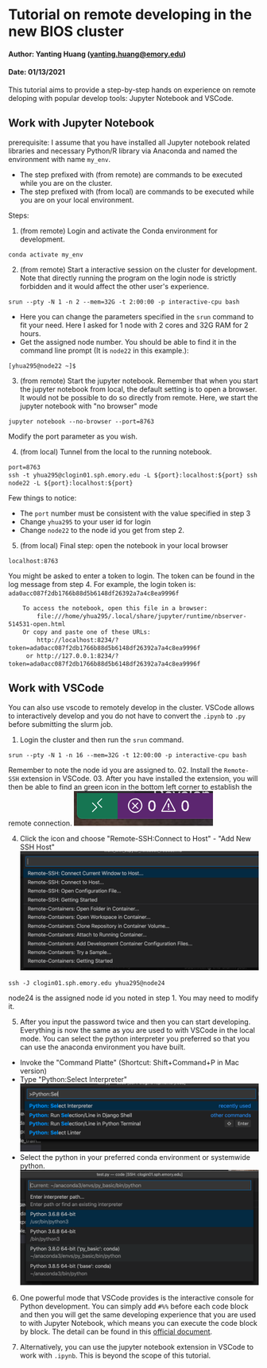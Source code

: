 # Tutorial on remote developing in the new BIOS cluster
#### Author: Yanting Huang (yanting.huang@emory.edu)
#### Date: 01/13/2021
This tutorial aims to provide a step-by-step hands on experience on remote deloping with popular develop tools: Jupyter Notebook and VSCode.
## Work with Jupyter Notebook
prerequisite:
I assume that you have installed all Jupyter notebook related libraries and necessary Python/R library via Anaconda and named the environment with name `my_env`. <br>
* The step prefixed with (from remote) are commands to be executed while you are on the cluster. 
* The step prefixed with (from local) are commands to be executed while you are on your local environment. 

Steps:
01. (from remote) Login and activate the Conda environment for development.
```
conda activate my_env
```

02. (from remote) Start a interactive session on the cluster for development. Note that directly running the program on the login node is strictly forbidden and it would affect the other user's experience.
```
srun --pty -N 1 -n 2 --mem=32G -t 2:00:00 -p interactive-cpu bash
```
* Here you can change the parameters specified in the `srun` command to fit your need. Here I asked for 1 node with 2 cores and 32G RAM for 2 hours.
* Get the assigned node number. You should be able to find it in the command line prompt (It is `node22` in this example.): 
```
[yhua295@node22 ~]$
```


03. (from remote) Start the jupyter notebook. Remember that when you start the jupyter notebook from local, the default setting is to open a browser. It would not be possible to do so directly from remote. Here, we start the jupyter notebook with "no browser" mode
```
jupyter notebook --no-browser --port=8763
```
Modify the port parameter as you wish.

04. (from local) Tunnel from the local to the running notebook.
```
port=8763
ssh -t yhua295@clogin01.sph.emory.edu -L ${port}:localhost:${port} ssh node22 -L ${port}:localhost:${port}
```
Few things to notice:
* The `port` number must be consistent with the value specified in step 3
* Change `yhua295` to your user id for login
* Change `node22` to the node id you get from step 2.

05. (from local) Final step: open the notebook in your local browser
```
localhost:8763
```
You might be asked to enter a token to login. The token can be found in the log message from step 4. For example, the login token is: `ada0acc087f2db1766b88d5b6148df26392a7a4c8ea9996f`
```
    To access the notebook, open this file in a browser:
        file:///home/yhua295/.local/share/jupyter/runtime/nbserver-514531-open.html
    Or copy and paste one of these URLs:
        http://localhost:8234/?token=ada0acc087f2db1766b88d5b6148df26392a7a4c8ea9996f
     or http://127.0.0.1:8234/?token=ada0acc087f2db1766b88d5b6148df26392a7a4c8ea9996f
```

## Work with VSCode
You can also use vscode to remotely develop in the cluster. VSCode allows to interactively develop and you do not have to convert the `.ipynb` to `.py` before submitting the slurm job.
01. Login the cluster and then run the `srun` command.
```
srun --pty -N 1 -n 16 --mem=32G -t 12:00:00 -p interactive-cpu bash
```
Remember to note the node id you are assigned to.
02. Install the `Remote-SSH` extension in VSCode.
03. After you have installed the extension, you will then be able to find an green icon in the bottom left corner to establish the remote connection.
![](icon.png)

04. Click the icon and choose "Remote-SSH:Connect to Host" - "Add New SSH Host"
![](remote_ssh.png)
```
ssh -J clogin01.sph.emory.edu yhua295@node24
```
node24 is the assigned node id you noted in step 1.
You may need to modify it.

05. After you input the password twice and then you can start developing. Everything is now the same as you are used to with VSCode in the local mode. You can select the python interpreter you preferred so that you can use the anaconda environment you have built.
* Invoke the "Command Platte" (Shortcut: Shift+Command+P in Mac version) 
* Type "Python:Select Interpreter"
![](select_interpreter.png)
* Select the python in your preferred conda environment or systemwide python.
![](interpreter_list.png)

06. One powerful mode that VSCode provides is the interactive console for Python development. You can simply add `#%%` before each code block and then you will get the same developing experience that you are used to with Jupyter Notebook, which means you can execute the code block by block.
The detail can be found in this [official document](https://code.visualstudio.com/docs/python/jupyter-support-py).

07. Alternatively, you can use the jupyter notebook extension in VSCode to work with `.ipynb`. This is beyond the scope of this tutorial.


